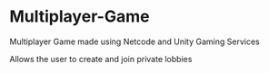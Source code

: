 # Multiplayer-Game

Multiplayer Game made using Netcode and Unity Gaming Services 

Allows the user to create and join private lobbies 
